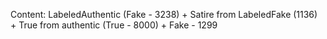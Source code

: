 Content: LabeledAuthentic (Fake - 3238) + Satire from LabeledFake (1136) + True from authentic (True - 8000) + Fake - 1299